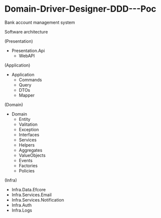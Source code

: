 # Domain-Driver-Designer-DDD---Poc
 Bank account management system


Software architecture

(Presentation)
- Presentation.Api
   - WebAPI
  
(Application)    
- Application
   - Commands
   - Query
   - DTOs
   - Mapper

 (Domain)
- Domain 
   - Entity
   - Valitation
   - Exception
   - Interfaces
   - Services
   - Helpers
   - Aggregates
   - ValueObjects
   - Events
   - Factories
   - Policies
   
(Infra)
- Infra.Data.Efcore
- Infra.Services.Email
- Infra.Services.Notification
- Infra.Auth 
- Infra.Logs
